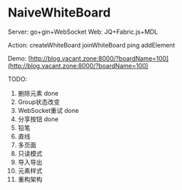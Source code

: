# NaiveWhiteBoard

Server: go+gin+WebSocket
Web: JQ+Fabric.js+MDL

Action:
createWhiteBoard
joinWhiteBoard
ping
addElement

Demo: [http://blog.vacant.zone:8000/?boardName=100](http://blog.vacant.zone:8000/?boardName=100)

TODO:
1. 删除元素         done
2. Group状态改变
3. WebSocket重试   done
4. 分享按钮         done
5. 铅笔
6. 直线
7. 多页面
8. 只读模式
9. 导入导出
10. 元素样式
11. 重构架构